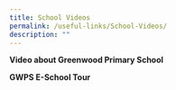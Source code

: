```yaml
---
title: School Videos
permalink: /useful-links/School-Videos/
description: ""
---
```

**Video about Greenwood Primary School**

**GWPS E-School Tour**